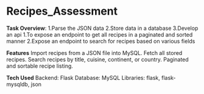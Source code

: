 # Recipes_Assessment
**Task Overview**:
1.Parse the JSON data 
2.Store data in a database
3.Develop an api 
         1.To expose an endpoint to get all recipes in a paginated and sorted manner
         2.Expose an endpoint to search for recipes based on various fields
         
**Features**
Import recipes from a JSON file into MySQL.
Fetch all stored recipes.
Search recipes by title, cuisine, continent, or country.
Paginated and sortable recipe listing.

**Tech Used**
Backend: Flask
Database: MySQL
Libraries: flask, flask-mysqldb, json
